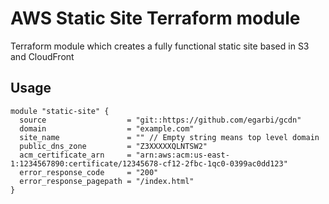 AWS Static Site Terraform module
========================

Terraform module which creates a fully functional static site based in S3 and CloudFront

Usage
-----

```hcl
module "static-site" {
  source                  = "git::https://github.com/egarbi/gcdn"
  domain                  = "example.com"
  site_name               = "" // Empty string means top level domain
  public_dns_zone         = "Z3XXXXXQLNTSW2" 
  acm_certificate_arn     = "arn:aws:acm:us-east-1:1234567890:certificate/12345678-cf12-2fbc-1qc0-0399ac0dd123" 
  error_response_code     = "200"
  error_response_pagepath = "/index.html"
}
```
